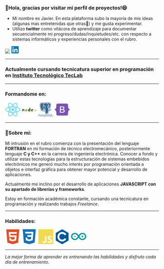 ### 👋Hola, gracias por visitar mi perfil de proyectos!😄

- Mi nombre es Javier. En esta plataforma subo la mayoría de mis ideas (algunas mas entretenidas que otras🤔) y me gusta experimentar.
- Utilizo <b>twitter</b> como vitácora de aprendizaje para documentar secuencialmente mi progreso/dudas/inquietudes/etc. con respecto a sistemas informáticos y experiencias personales con el rubro.
<div>
<a href="https://twitter.com/juniorhuebra"><img src="https://img.shields.io/twitter/follow/juniorhuebra?color=blue&label=%20twitter&logo=twitter&style=for-the-badge"></img></a>
<a href="https://www.linkedin.com/in/javieremanuelhuebra/"><img src="https://github.com/devicons/devicon/blob/master/icons/linkedin/linkedin-original.svg" width="25px" height="25px"></a>
</div>
<hr>
<div>
<h3>Actualmente cursando tecnicatura superior en programación en <a href="https://www.teclab.edu.ar">Instituto Tecnológico TecLab</img></a></h3>
<hr>
<h3>Formandome en:</h3>
<img src="https://github.com/devicons/devicon/blob/master/icons/react/react-original.svg" width="50px" height="50px"></img>
<img src="https://github.com/devicons/devicon/blob/master/icons/nodejs/nodejs-original-wordmark.svg" width="50px" height="50px"></img>
<img src="https://github.com/devicons/devicon/blob/master/icons/postgresql/postgresql-plain-wordmark.svg" width="50px" height="50px"></img>
<img src="https://github.com/devicons/devicon/blob/master/icons/bootstrap/bootstrap-plain.svg" width="50px" height="50px"></img>
</div>
<hr>
<h3>🌱Sobre mi:</h3>
Mi intrusión en el rubro comienza con la presentación del lenguaje <b>FORTRAN</b> en mi formación de técnico electromecánico, posteriormente lenguaje <b>C y C++</b> en la carrera de ingeniería electrónica. Conocer a fondo y utilizar estas tecnologías para la estructuración de sistemas embebidos electrónicos me generó mucho interés por programación orientada a objetos e interfaz gráfica para obtener mayor potencial y desarrollo de aplicaciones.

Actualmente me inclino por el desarrollo de aplicaciones <b>JAVASCRIPT con su apartado de librerías y frameworks</b>.

Estoy en formación académica constante, cursando una tecnicatura en programación y realizando trabajos <i>Freelance</i>.
<hr>
<div>
<h3>Habilidades:</h3>
<img src="https://github.com/devicons/devicon/blob/master/icons/html5/html5-plain.svg" width="50px" height="50px"></img>
<img src="https://github.com/devicons/devicon/blob/master/icons/css3/css3-plain.svg" width="50px" height="50px"></img>
<img src="https://github.com/devicons/devicon/blob/master/icons/javascript/javascript-plain.svg" width="50px" height="50px"></img>
<img src="https://github.com/devicons/devicon/blob/master/icons/c/c-plain.svg" width="50px" height="50px"></img>
<img src="https://github.com/devicons/devicon/blob/master/icons/arduino/arduino-original.svg" width="50px" height="50px"></img>
</div>
<hr>
<i>La mejor forma de aprender es entrenando las habilidades y disfruto cada día de entrenamiento.</i>

<!--
**javierhuebra/javierhuebra** is a ✨ _special_ ✨ repository because its `README.md` (this file) appears on your GitHub profile.

Here are some ideas to get you started:

- 🔭 I’m currently working on ...
- 🌱 I’m currently learning ...
- 👯 I’m looking to collaborate on ...
- 🤔 I’m looking for help with ...
- 💬 Ask me about ...
- 📫 How to reach me: ...
- 😄 Pronouns: ...
- ⚡ Fun fact: ...
-->
